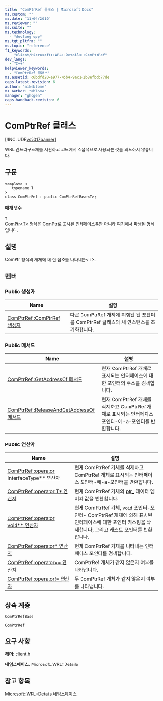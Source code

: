 ```yaml
---
title: "ComPtrRef 클래스 | Microsoft Docs"
ms.custom: ""
ms.date: "11/04/2016"
ms.reviewer: ""
ms.suite: ""
ms.technology: 
  - "devlang-cpp"
ms.tgt_pltfrm: ""
ms.topic: "reference"
f1_keywords: 
  - "client/Microsoft::WRL::Details::ComPtrRef"
dev_langs: 
  - "C++"
helpviewer_keywords: 
  - "ComPtrRef 클래스"
ms.assetid: d6bdfd20-e977-45b4-9ac1-1b8efbdb77de
caps.latest.revision: 6
author: "mikeblome"
ms.author: "mblome"
manager: "ghogen"
caps.handback.revision: 6
---
```

# ComPtrRef 클래스
[!INCLUDE[vs2017banner](../assembler/inline/includes/vs2017banner.md)]

WRL 인프라구조체를 지원하고 코드에서 직접적으로 사용되는 것을 의도하지 않습니다.  
  
## 구문  
  
```  
template <  
   typename T  
>  
class ComPtrRef : public ComPtrRefBase<T>;  
```  
  
#### 매개 변수  
 `T`  
 [ComPtr\<T\>](../windows/comptr-class.md) 형식은 ComPtr로 표시된 인터페이스뿐만 아니라 여기에서 파생된 형식입니다.  
  
## 설명  
 ComPtr 형식의 개체에 대 한 참조를 나타내는\<T\>.  
  
## 멤버  
  
### Public 생성자  
  
|Name|설명|  
|----------|--------|  
|[ComPtrRef::ComPtrRef 생성자](../windows/comptrref-comptrref-constructor.md)|다른 ComPtrRef 개체에 지정된 된 포인터를 ComPtrRef 클래스의 새 인스턴스를 초기화합니다.|  
  
### Public 메서드  
  
|Name|설명|  
|----------|--------|  
|[ComPtrRef::GetAddressOf 메서드](../windows/comptrref-getaddressof-method.md)|현재 ComPtrRef 개체로 표시되는 인터페이스에 대한 포인터의 주소를 검색합니다.|  
|[ComPtrRef::ReleaseAndGetAddressOf 메서드](../windows/comptrref-releaseandgetaddressof-method.md)|현재 ComPtrRef 개체를 삭제하고 ComPtrRef 개체로 표시되는 인터페이스 포인터\-에\-a\-포인터를 반환합니다.|  
  
### Public 연산자  
  
|Name|설명|  
|----------|--------|  
|[ComPtrRef::operator InterfaceType\*\* 연산자](../windows/comptrref-operator-interfacetype-star-star-operator.md)|현재 ComPtrRef 개체를 삭제하고 ComPtrRef 개체로 표시되는 인터페이스 포인터\-에\-a\-포인터를 반환합니다.|  
|[ComPtrRef::operator T\* 연산자](../windows/comptrref-operator-t-star-operator.md)|현재 ComPtrRef 개체의 [ptr\_](../windows/comptrrefbase-ptr-data-member.md) 데이터 멤버의 값을 반환합니다.|  
|[ComPtrRef::operator void\*\* 연산자](../windows/comptrref-operator-void-star-star-operator.md)|현재 ComPtrRef 개체, `void` 포인터\-포인터\- ComPtrRef 개체에 의해 표시된 인터페이스에 대한 포인터 캐스팅을 삭제합니다, 그리고 캐스트 포인터를 반환 합니다.|  
|[ComPtrRef::operator\* 연산자](../windows/comptrref-operator-star-operator.md)|현재 ComPtrRef 개체를 나타내는 인터페이스 포인터를 검색합니다.|  
|[ComPtrRef::operator\=\= 연산자](../windows/comptrref-operator-equality-operator.md)|ComPtrRef 개체가 같지 않은지 여부를 나타냅니다.|  
|[ComPtrRef::operator\!\= 연산자](../windows/comptrref-operator-inequality-operator.md)|두 ComPtrRef 개체가 같지 않은지 여부를 나타냅니다.|  
  
## 상속 계층  
 `ComPtrRefBase`  
  
 `ComPtrRef`  
  
## 요구 사항  
 **헤더:** client.h  
  
 **네임스페이스:** Microsoft::WRL::Details  
  
## 참고 항목  
 [Microsoft::WRL::Details 네임스페이스](../windows/microsoft-wrl-details-namespace.md)
